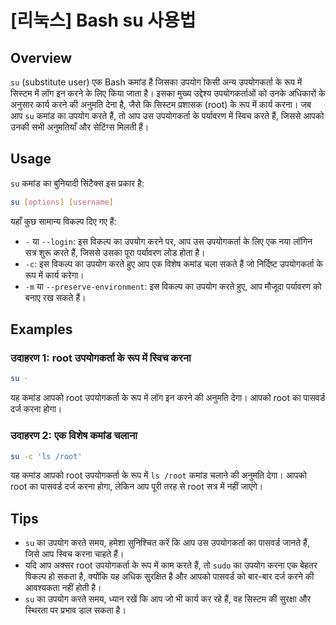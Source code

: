 # [리눅스] Bash su 사용법

## Overview
`su` (substitute user) एक Bash कमांड है जिसका उपयोग किसी अन्य उपयोगकर्ता के रूप में सिस्टम में लॉग इन करने के लिए किया जाता है। इसका मुख्य उद्देश्य उपयोगकर्ताओं को उनके अधिकारों के अनुसार कार्य करने की अनुमति देना है, जैसे कि सिस्टम प्रशासक (root) के रूप में कार्य करना। जब आप `su` कमांड का उपयोग करते हैं, तो आप उस उपयोगकर्ता के पर्यावरण में स्विच करते हैं, जिससे आपको उनकी सभी अनुमतियाँ और सेटिंग्स मिलती हैं।

## Usage
`su` कमांड का बुनियादी सिंटैक्स इस प्रकार है:

```bash
su [options] [username]
```

यहाँ कुछ सामान्य विकल्प दिए गए हैं:

- `-` या `--login`: इस विकल्प का उपयोग करने पर, आप उस उपयोगकर्ता के लिए एक नया लॉगिन सत्र शुरू करते हैं, जिससे उसका पूरा पर्यावरण लोड होता है।
- `-c`: इस विकल्प का उपयोग करते हुए आप एक विशेष कमांड चला सकते हैं जो निर्दिष्ट उपयोगकर्ता के रूप में कार्य करेगा।
- `-m` या `--preserve-environment`: इस विकल्प का उपयोग करते हुए, आप मौजूदा पर्यावरण को बनाए रख सकते हैं।

## Examples
### उदाहरण 1: root उपयोगकर्ता के रूप में स्विच करना
```bash
su -
```
यह कमांड आपको root उपयोगकर्ता के रूप में लॉग इन करने की अनुमति देगा। आपको root का पासवर्ड दर्ज करना होगा।

### उदाहरण 2: एक विशेष कमांड चलाना
```bash
su -c 'ls /root'
```
यह कमांड आपको root उपयोगकर्ता के रूप में `ls /root` कमांड चलाने की अनुमति देगा। आपको root का पासवर्ड दर्ज करना होगा, लेकिन आप पूरी तरह से root सत्र में नहीं जाएंगे।

## Tips
- `su` का उपयोग करते समय, हमेशा सुनिश्चित करें कि आप उस उपयोगकर्ता का पासवर्ड जानते हैं, जिसे आप स्विच करना चाहते हैं।
- यदि आप अक्सर root उपयोगकर्ता के रूप में काम करते हैं, तो `sudo` का उपयोग करना एक बेहतर विकल्प हो सकता है, क्योंकि यह अधिक सुरक्षित है और आपको पासवर्ड को बार-बार दर्ज करने की आवश्यकता नहीं होती है।
- `su` का उपयोग करते समय, ध्यान रखें कि आप जो भी कार्य कर रहे हैं, वह सिस्टम की सुरक्षा और स्थिरता पर प्रभाव डाल सकता है।